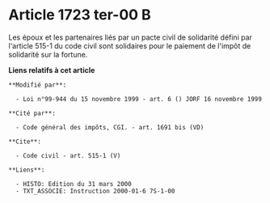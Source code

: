 # Article 1723 ter-00 B

Les époux et les partenaires liés par un pacte civil de solidarité défini par l'article 515-1 du code civil sont solidaires
pour le paiement de l'impôt de solidarité sur la fortune.

**Liens relatifs à cet article**

	**Modifié par**:

	  - Loi n°99-944 du 15 novembre 1999 - art. 6 () JORF 16 novembre 1999

	**Cité par**:

	  - Code général des impôts, CGI. - art. 1691 bis (VD)

	**Cite**:

	  - Code civil - art. 515-1 (V)

	**Liens**:

	  - HISTO: Edition du 31 mars 2000
	  - TXT_ASSOCIE: Instruction 2000-01-6 7S-1-00
